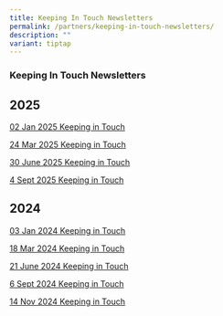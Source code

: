 ```yaml
---
title: Keeping In Touch Newsletters
permalink: /partners/keeping-in-touch-newsletters/
description: ""
variant: tiptap
---
```

<h3><strong>Keeping In Touch Newsletters</strong></h3>
<h2><strong>2025</strong></h2>
<p><a href="/files/Keeping in Touch Newsletter/1st_Keeping_in_Touch_Letter_to_Parents_2025.pdf" rel="noopener nofollow" target="_blank">02 Jan 2025 Keeping in Touch</a>
</p>
<p><a href="/files/Keeping in Touch Newsletter/2nd_Keeping_in_Touch_Letter_to_Parents_2025_Final.pdf" rel="noopener noreferrer nofollow" target="_blank">24 Mar 2025 Keeping in Touch</a>
</p>
<p><a href="/files/Keeping in Touch Newsletter/3rd_Keeping_in_Touch_Letter_to_Parents_2025.pdf" rel="noopener noreferrer nofollow" target="_blank">30 June 2025 Keeping in Touch</a>
</p>
<p><a href="/files/Keeping in Touch Newsletter/4th_Keeping_in_Touch_Letter_to_Parents_2025.pdf" rel="noopener noreferrer nofollow" target="_blank">4 Sept 2025 Keeping in Touch</a>
</p>
<h2><strong>2024</strong></h2>
<p><a href="/files/Keeping in Touch Newsletter/1st_Keeping_in_Touch_Letter_to_Parents_2024_Final.pdf" rel="noopener noreferrer nofollow" target="_blank">03 Jan 2024 Keeping in Touch</a>
</p>
<p><a href="/files/Keeping in Touch Newsletter/2nd_Keeping_in_Touch_Letter_to_Parents_2024_Final.pdf" rel="noopener noreferrer nofollow" target="_blank">18 Mar 2024 Keeping in Touch</a>
</p>
<p><a href="/files/Keeping in Touch Newsletter/3rd_Keeping_in_Touch_Letter_to_Parents_2024_Final_210624.pdf" rel="noopener noreferrer nofollow" target="_blank">21 June 2024 Keeping in Touch</a>
</p>
<p><a href="/files/Keeping in Touch Newsletter/4th_Keeping_in_Touch_Letter_to_Parents_2024_Final_Final.pdf" rel="noopener nofollow" target="_blank">6 Sept 2024 Keeping in Touch</a>
</p>
<p><a href="/files/Keeping in Touch Newsletter/5th_Keeping_in_Touch_Letter_to_Parents_2024_Final_14112024.pdf" rel="noopener nofollow" target="_blank">14 Nov 2024 Keeping in Touch</a>
</p>